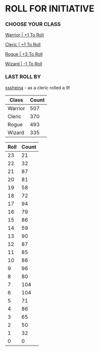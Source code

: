 # ROLL FOR INITIATIVE
### CHOOSE YOUR CLASS

[Warrior | +1 To Roll](https://github.com/benjaminsampica/benjaminsampica/issues/new?title=roll%7Cwarrior&body=Just+click+%27Submit+new+issue%27.)

[Cleric | +1 To Roll](https://github.com/benjaminsampica/benjaminsampica/issues/new?title=roll%7Ccleric&body=Just+click+%27Submit+new+issue%27.)

[Rogue | +3 To Roll](https://github.com/benjaminsampica/benjaminsampica/issues/new?title=roll%7Crogue&body=Just+click+%27Submit+new+issue%27.)

[Wizard | -1 To Roll](https://github.com/benjaminsampica/benjaminsampica/issues/new?title=roll%7Cwizard&body=Just+click+%27Submit+new+issue%27.)
### LAST ROLL BY
[sssheina](https://www.github.com/sssheina) - as a cleric rolled a 9!

|Class|Count|
|-|-|
|Warrior|507|
|Cleric|370|
|Rogue|493|
|Wizard|335|

|Roll|Count|
|-|-|
|23|21
|22|32
|21|87
|20|81
|19|58
|18|72
|17|94
|16|79
|15|86
|14|59
|13|90
|12|87
|11|85
|10|86
|9|96
|8|80
|7|104
|6|104
|5|71
|4|86
|3|65
|2|50
|1|32
|0|0
